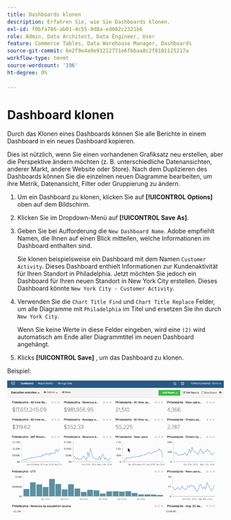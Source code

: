 ```yaml
---
title: Dashboards klonen
description: Erfahren Sie, wie Sie Dashboards klonen.
exl-id: f0bfa786-ab01-4c55-9d8a-ed002c2321b6
role: Admin, Data Architect, Data Engineer, User
feature: Commerce Tables, Data Warehouse Manager, Dashboards
source-git-commit: 6e2f9e4a9e91212771e6f6baa8c2f8101125217a
workflow-type: tm+mt
source-wordcount: '196'
ht-degree: 0%

---
```


# Dashboard klonen

Durch das Klonen eines Dashboards können Sie alle Berichte in einem Dashboard in ein neues Dashboard kopieren.

Dies ist nützlich, wenn Sie einen vorhandenen Grafiksatz neu erstellen, aber die Perspektive ändern möchten (z. B. unterschiedliche Datenansichten, anderer Markt, andere Website oder Store). Nach dem Duplizieren des Dashboards können Sie die einzelnen neuen Diagramme bearbeiten, um ihre Metrik, Datenansicht, Filter oder Gruppierung zu ändern.

1. Um ein Dashboard zu klonen, klicken Sie auf **[!UICONTROL Options]** oben auf dem Bildschirm.

1. Klicken Sie im Dropdown-Menü auf **[!UICONTROL Save As]**.

1. Geben Sie bei Aufforderung die `New Dashboard Name`. Adobe empfiehlt Namen, die Ihnen auf einen Blick mitteilen, welche Informationen im Dashboard enthalten sind.

   Sie klonen beispielsweise ein Dashboard mit dem Namen `Customer Activity`. Dieses Dashboard enthielt Informationen zur Kundenaktivität für Ihren Standort in Philadelphia. Jetzt möchten Sie jedoch ein Dashboard für Ihren neuen Standort in New York City erstellen. Dieses Dashboard könnte `New York City - Customer Activity`.

1. Verwenden Sie die `Chart Title Find` und `Chart Title Replace` Felder, um alle Diagramme mit `Philadelphia` im Titel und ersetzen Sie ihn durch `New York City`.

   Wenn Sie keine Werte in diese Felder eingeben, wird eine `(2)` wird automatisch am Ende aller Diagrammtitel im neuen Dashboard angehängt.

1. Klicks **[!UICONTROL Save]** , um das Dashboard zu klonen.

Beispiel:

![Klon-Dashboard](../../assets/datgif.gif)
